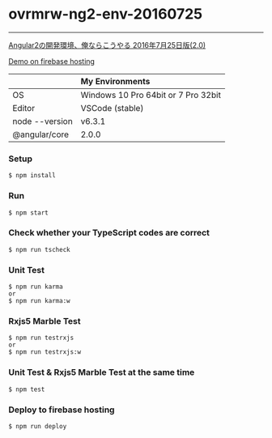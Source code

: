# ovrmrw-ng2-env-20160725

---

[Angular2の開発環境、俺ならこうやる 2016年7月25日版(2.0)](http://qiita.com/ovrmrw/items/56364a4b673c03e20bba)

[Demo on firebase hosting](https://my-ng2-env-20160725.firebaseapp.com)

||My Environments|
|:--|:--|
|OS|Windows 10 Pro 64bit or 7 Pro 32bit|
|Editor|VSCode (stable)|
|node --version|v6.3.1|
|@angular/core|2.0.0|

### Setup
```
$ npm install
```

### Run
```
$ npm start
```

### Check whether your TypeScript codes are correct
```
$ npm run tscheck
```

### Unit Test
```
$ npm run karma
or
$ npm run karma:w
```

### Rxjs5 Marble Test
```
$ npm run testrxjs
or
$ npm run testrxjs:w
```

### Unit Test & Rxjs5 Marble Test at the same time
```
$ npm test
```

### Deploy to firebase hosting
```
$ npm run deploy
```

